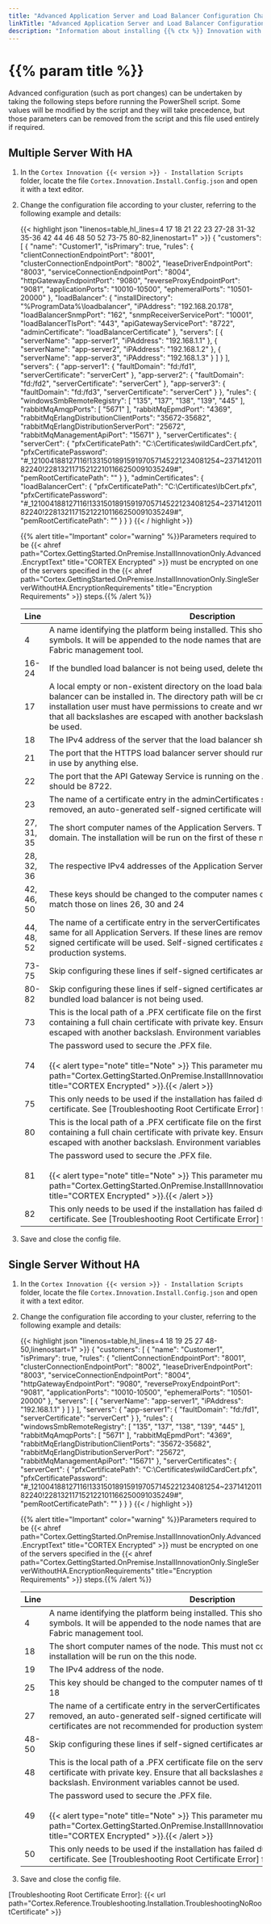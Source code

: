 ```yaml
---
title: "Advanced Application Server and Load Balancer Configuration Changes"
linkTitle: "Advanced Application Server and Load Balancer Configuration Changes"
description: "Information about installing {{% ctx %}} Innovation with non-default installation values."
---
```


# {{% param title %}}

Advanced configuration (such as port changes) can be undertaken by taking the following steps before running the PowerShell script. Some values will be modified by the script and they will take precedence, but those parameters can be removed from the script and this file used entirely if required.

## Multiple Server With HA

1. In the `Cortex Innovation {{< version >}} - Installation Scripts` folder, locate the file `Cortex.Innovation.Install.Config.json` and open it with a text editor.
1. Change the configuration file according to your cluster, referring to the following example and details:

    {{< highlight json "linenos=table,hl_lines=4 17 18 21 22 23 27-28 31-32 35-36 42 44 46 48 50 52 73-75 80-82,linenostart=1" >}}
    {
      "customers": [
        {
          "name": "Customer1",
          "isPrimary": true,
          "rules": {
            "clientConnectionEndpointPort": "8001",
            "clusterConnectionEndpointPort": "8002",
            "leaseDriverEndpointPort": "8003",
            "serviceConnectionEndpointPort": "8004",
            "httpGatewayEndpointPort": "9080",
            "reverseProxyEndpointPort": "9081",
            "applicationPorts": "10010-10500",
            "ephemeralPorts": "10501-20000"
          },
          "loadBalancer": {
            "installDirectory": "%ProgramData%\\loadbalancer",
            "iPAddress": "192.168.20.178",
            "loadBalancerSnmpPort": "162",
            "snmpReceiverServicePort": "10001",
            "loadBalancerTlsPort": "443",
            "apiGatewayServicePort": "8722",
            "adminCertificate": "loadBalancerCertificate"
          },
          "servers": [
            {
              "serverName": "app-server1",
              "iPAddress": "192.168.1.1"
            },
            {
              "serverName": "app-server2",
              "iPAddress": "192.168.1.2"
            },
            {
              "serverName": "app-server3",
              "iPAddress": "192.168.1.3"
            }
          ]
        }
      ],
      "servers": {
        "app-server1": {
          "faultDomain": "fd:/fd1",
          "serverCertificate": "serverCert"
        },
        "app-server2": {
          "faultDomain": "fd:/fd2",
          "serverCertificate": "serverCert"
        },
        "app-server3": {
          "faultDomain": "fd:/fd3",
          "serverCertificate": "serverCert"
        }
      },
      "rules": {
        "windowsSmbRemoteRegistry": [
          "135",
          "137",
          "138",
          "139",
          "445"
        ],
        "rabbitMqAmqpPorts": [
          "5671"
        ],
        "rabbitMqEpmdPort": "4369",
        "rabbitMqErlangDistributionClientPorts": "35672-35682",
        "rabbitMqErlangDistributionServerPort": "25672",
        "rabbitMqManagementApiPort": "15671"
      },
      "serverCertificates": {
        "serverCert": {
          "pfxCertificatePath": "C:\\Certificates\\wildCardCert.pfx",
          "pfxCertificatePassword": "#_121004188127116!133150189159197057145221234081254~237141201182240!228132117152122101166250091035249#",
          "pemRootCertificatePath": ""
        }
      },
      "adminCertificates": {
        "loadBalancerCert": {
          "pfxCertificatePath": "C:\\Certificates\\lbCert.pfx",
          "pfxCertificatePassword": "#_121004188127116!133150189159197057145221234081254~237141201182240!228132117152122101166250091035249#",
          "pemRootCertificatePath": ""
        }
      }
    }
    {{< / highlight >}}

    {{% alert title="Important" color="warning" %}}Parameters required to be {{< ahref path="Cortex.GettingStarted.OnPremise.InstallInnovationOnly.Advanced.EncryptText" title="CORTEX Encrypted" >}} must be encrypted on one of the servers specified in the {{< ahref path="Cortex.GettingStarted.OnPremise.InstallInnovationOnly.SingleServerWithoutHA.EncryptionRequirements" title="Encryption Requirements" >}} steps.{{% /alert %}}

    | Line | Description |
    |------|-------------|
    |4     | A name identifying the platform being installed. This should have no spaces or symbols. It will be appended to the node names that are displayed in the Service Fabric management tool. |
    |16-24 | If the bundled load balancer is not being used, delete these lines |
    |17    | A local empty or non-existent directory on the load balancer server that the load balancer can be installed in. The directory path will be created if it does not exist. The installation user must have permissions to create and write to directories here. Ensure that all backslashes are escaped with another backslash. Environment variables may be used. |
    |18    | The IPv4 address of the server that the load balancer should run on. |
    |21    | The port that the HTTPS load balancer server should run on. This port should not be in use by anything else. |
    |22    | The port that the API Gateway Service is running on the Application Servers. This should be 8722. |
    |23    | The name of a certificate entry in the adminCertificates section. If this line is removed, an auto-generated self-signed certificate will be used. |
    |27, 31, 35 | The short computer names of the Application Servers. These must not contain the domain. The installation will be run on the first of these nodes. |
    |28, 32, 36 | The respective IPv4 addresses of the Application Servers. |
    |42, 46, 50 | These keys should be changed to the computer names of the Application Servers to match those on lines 26, 30 and 24 |
    |44, 48, 52 | The name of a certificate entry in the serverCertificates section. This should be the same for all Application Servers. If these lines are removed, an auto-generated self-signed certificate will be used. Self-signed certificates are not recommended for production systems.|
    |73-75 | Skip configuring these lines if self-signed certificates are being used. |
    |80-82 | Skip configuring these lines if self-signed certificates are being used or if the bundled load balancer is not being used. |
    |73    |This is the local path of a .PFX certificate file on the first Application Server, containing a full chain certificate with private key. Ensure that all backslashes are escaped with another backslash. Environment variables cannot be used. |
    |74    |The password used to secure the .PFX file.<br /><br />{{< alert type="note" title="Note" >}} This parameter must be {{< ahref path="Cortex.GettingStarted.OnPremise.InstallInnovationOnly.Advanced.EncryptText" title="CORTEX Encrypted" >}}.{{< /alert >}}|
    |75    |This only needs to be used if the installation has failed due to a missing root certificate. See [Troubleshooting Root Certificate Error] for information.|
    |80    |This is the local path of a .PFX certificate file on the first Application Server, containing a full chain certificate with private key. Ensure that all backslashes are escaped with another backslash. Environment variables cannot be used. |
    |81    |The password used to secure the .PFX file.<br /><br />{{< alert type="note" title="Note" >}} This parameter must be {{< ahref path="Cortex.GettingStarted.OnPremise.InstallInnovationOnly.Advanced.EncryptText" title="CORTEX Encrypted" >}}.{{< /alert >}}|
    |82    |This only needs to be used if the installation has failed due to a missing root certificate. See [Troubleshooting Root Certificate Error] for information.|

1. Save and close the config file.

## Single Server Without HA

1. In the `Cortex Innovation {{< version >}} - Installation Scripts` folder, locate the file `Cortex.Innovation.Install.Config.json` and open it with a text editor.
1. Change the configuration file according to your cluster, referring to the following example and details:

    {{< highlight json "linenos=table,hl_lines=4 18 19 25 27 48-50,linenostart=1" >}}
    {
      "customers": [
        {
          "name": "Customer1",
          "isPrimary": true,
          "rules": {
            "clientConnectionEndpointPort": "8001",
            "clusterConnectionEndpointPort": "8002",
            "leaseDriverEndpointPort": "8003",
            "serviceConnectionEndpointPort": "8004",
            "httpGatewayEndpointPort": "9080",
            "reverseProxyEndpointPort": "9081",
            "applicationPorts": "10010-10500",
            "ephemeralPorts": "10501-20000"
          },
          "servers": [
            {
              "serverName": "app-server1",
              "iPAddress": "192.168.1.1"
            }
          ]
        }
      ],
      "servers": {
        "app-server1": {
          "faultDomain": "fd:/fd1",
          "serverCertificate": "serverCert"
        }
      },
      "rules": {
        "windowsSmbRemoteRegistry": [
          "135",
          "137",
          "138",
          "139",
          "445"
        ],
        "rabbitMqAmqpPorts": [
          "5671"
        ],
        "rabbitMqEpmdPort": "4369",
        "rabbitMqErlangDistributionClientPorts": "35672-35682",
        "rabbitMqErlangDistributionServerPort": "25672",
        "rabbitMqManagementApiPort": "15671"
      },
      "serverCertificates": {
        "serverCert": {
          "pfxCertificatePath": "C:\\Certificates\\wildCardCert.pfx",
          "pfxCertificatePassword": "#_121004188127116!133150189159197057145221234081254~237141201182240!228132117152122101166250091035249#",
          "pemRootCertificatePath": ""
        }
      }
    }
    {{< / highlight >}}

    {{% alert title="Important" color="warning" %}}Parameters required to be {{< ahref path="Cortex.GettingStarted.OnPremise.InstallInnovationOnly.Advanced.EncryptText" title="CORTEX Encrypted" >}} must be encrypted on one of the servers specified in the {{< ahref path="Cortex.GettingStarted.OnPremise.InstallInnovationOnly.SingleServerWithoutHA.EncryptionRequirements" title="Encryption Requirements" >}} steps.{{% /alert %}}

    | Line | Description |
    |------|-------------|
    |4     | A name identifying the platform being installed. This should have no spaces or symbols. It will be appended to the node names that are displayed in the Service Fabric management tool. |
    |18    | The short computer names of the node. This must not contain the domain. The installation will be run on the this node. |
    |19    | The IPv4 address of the node. |
    |25    | This key should be changed to the computer names of the node to match that on line 18 |
    |27    | The name of a certificate entry in the serverCertificates section. If this line is removed, an auto-generated self-signed certificate will be used. Self-signed certificates are not recommended for production systems.|
    |48-50 | Skip configuring these lines if self-signed certificates are being used. |
    |48    |This is the local path of a .PFX certificate file on the server, containing a full chain certificate with private key. Ensure that all backslashes are escaped with another backslash. Environment variables cannot be used. |
    |49    |The password used to secure the .PFX file. <br /><br />{{< alert type="note" title="Note" >}} This parameter must be {{< ahref path="Cortex.GettingStarted.OnPremise.InstallInnovationOnly.Advanced.EncryptText" title="CORTEX Encrypted" >}}.{{< /alert >}}|
    |50    |This only needs to be used if the installation has failed due to a missing root certificate. See [Troubleshooting Root Certificate Error] for information.|

1. Save and close the config file.

[Troubleshooting Root Certificate Error]: {{< url path="Cortex.Reference.Troubleshooting.Installation.TroubleshootingNoRootCertificate" >}}